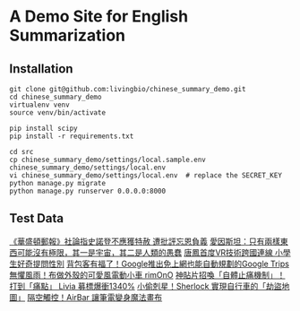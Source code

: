 # A Demo Site for English Summarization

## Installation

```shell-script
git clone git@github.com:livingbio/chinese_summary_demo.git
cd chinese_summary_demo
virtualenv venv
source venv/bin/activate

pip install scipy
pip install -r requirements.txt

cd src
cp chinese_summary_demo/settings/local.sample.env chinese_summary_demo/settings/local.env
vi chinese_summary_demo/settings/local.env  # replace the SECRET_KEY
python manage.py migrate
python manage.py runserver 0.0.0.0:8000
```

## Test Data

[《華盛頓郵報》社論指史諾登不應獲特赦 遭批評忘恩負義](https://gist.github.com/banyh/7268cc49a350f52546f15fb766945b0a)
[愛因斯坦：只有兩樣東西可能沒有極限，其一是宇宙，其二是人類的愚蠢](https://gist.github.com/banyh/93e8876ae93063cca65f2684d3e80c9a)
[唐鳳首度VR技術跨國連線 小學生好奇提問性別](https://gist.github.com/banyh/021d7ddc11b50b7677f7e72c2366bff7)
[背包客有福了！Google推出免上網也能自動規劃的Google Trips](https://gist.github.com/banyh/8084f163bf8701036ef0156236ed0641)
[無懼風雨！布做外殼的可愛風電動小車 rimOnO](https://gist.github.com/banyh/cd962fccc55f1c0c0a7714e36556b3e9)
[神貼片招喚「自體止痛機制」！打到「痛點」 Livia 募標爆衝1340%](https://gist.github.com/banyh/42bd39e316345ea8d2ac269e10d7a149)
[小偷剋星！Sherlock 實現自行車的「劫盜地圖」](https://gist.github.com/banyh/705774d05f817f020f94ed0676d9436a)
[隔空觸控！AirBar 讓筆電變身魔法畫布](https://gist.github.com/banyh/395a8bfcedc6024b7b9f4e84aead0cef)
